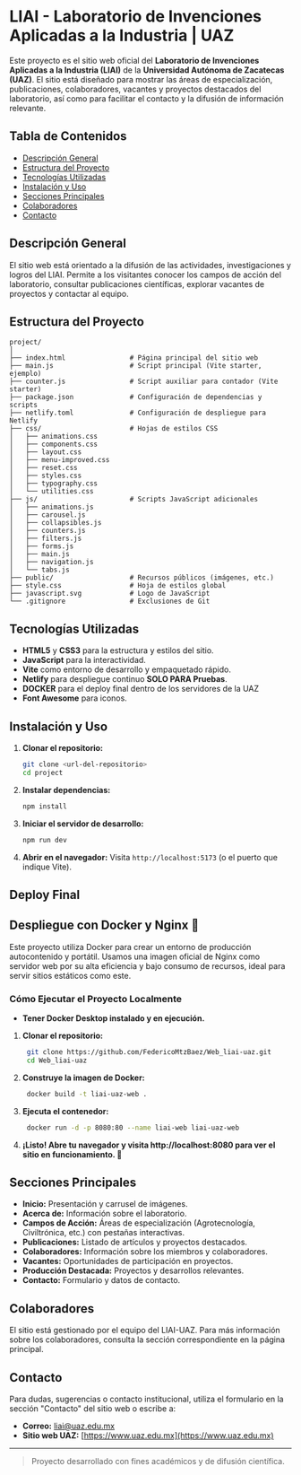 # LIAI - Laboratorio de Invenciones Aplicadas a la Industria | UAZ

Este proyecto es el sitio web oficial del **Laboratorio de Invenciones Aplicadas a la Industria (LIAI)** de la **Universidad Autónoma de Zacatecas (UAZ)**. El sitio está diseñado para mostrar las áreas de especialización, publicaciones, colaboradores, vacantes y proyectos destacados del laboratorio, así como para facilitar el contacto y la difusión de información relevante.

## Tabla de Contenidos
- [Descripción General](#descripción-general)
- [Estructura del Proyecto](#estructura-del-proyecto)
- [Tecnologías Utilizadas](#tecnologías-utilizadas)
- [Instalación y Uso](#instalación-y-uso)
- [Secciones Principales](#secciones-principales)
- [Colaboradores](#colaboradores)
- [Contacto](#contacto)

## Descripción General
El sitio web está orientado a la difusión de las actividades, investigaciones y logros del LIAI. Permite a los visitantes conocer los campos de acción del laboratorio, consultar publicaciones científicas, explorar vacantes de proyectos y contactar al equipo.

## Estructura del Proyecto
```
project/
│
├── index.html                # Página principal del sitio web
├── main.js                   # Script principal (Vite starter, ejemplo)
├── counter.js                # Script auxiliar para contador (Vite starter)
├── package.json              # Configuración de dependencias y scripts
├── netlify.toml              # Configuración de despliegue para Netlify
├── css/                      # Hojas de estilos CSS
│   ├── animations.css
│   ├── components.css
│   ├── layout.css
│   ├── menu-improved.css
│   ├── reset.css
│   ├── styles.css
│   ├── typography.css
│   └── utilities.css
├── js/                       # Scripts JavaScript adicionales
│   ├── animations.js
│   ├── carousel.js
│   ├── collapsibles.js
│   ├── counters.js
│   ├── filters.js
│   ├── forms.js
│   ├── main.js
│   ├── navigation.js
│   └── tabs.js
├── public/                   # Recursos públicos (imágenes, etc.)
├── style.css                 # Hoja de estilos global
├── javascript.svg            # Logo de JavaScript
└── .gitignore                # Exclusiones de Git
```

## Tecnologías Utilizadas
- **HTML5** y **CSS3** para la estructura y estilos del sitio.
- **JavaScript** para la interactividad.
- **Vite** como entorno de desarrollo y empaquetado rápido.
- **Netlify** para despliegue continuo **SOLO PARA Pruebas**.
- **DOCKER** para el deploy final dentro de los servidores de la UAZ
- **Font Awesome** para iconos.

## Instalación y Uso
1. **Clonar el repositorio:**
   ```bash
   git clone <url-del-repositorio>
   cd project
   ```
2. **Instalar dependencias:**
   ```bash
   npm install
   ```
3. **Iniciar el servidor de desarrollo:**
   ```bash
   npm run dev
   ```
4. **Abrir en el navegador:**
   Visita `http://localhost:5173` (o el puerto que indique Vite).
## Deploy Final
## Despliegue con Docker y Nginx 🐳

Este proyecto utiliza Docker para crear un entorno de producción autocontenido y portátil. Usamos una imagen oficial de Nginx como servidor web por su alta eficiencia y bajo consumo de recursos, ideal para servir sitios estáticos como este.

### Cómo Ejecutar el Proyecto Localmente

- **Tener Docker Desktop instalado y en ejecución.**
1. **Clonar el repositorio:**
   ```bash
    git clone https://github.com/FedericoMtzBaez/Web_liai-uaz.git
    cd Web_liai-uaz
   ```
2. **Construye la imagen de Docker:**
   ```bash
    docker build -t liai-uaz-web .
   ```
3. **Ejecuta el contenedor:**   
   ```bash
    docker run -d -p 8080:80 --name liai-web liai-uaz-web
   ```
4. **¡Listo! Abre tu navegador y visita http://localhost:8080 para ver el sitio en funcionamiento. 🎉**    
## Secciones Principales
- **Inicio:** Presentación y carrusel de imágenes.
- **Acerca de:** Información sobre el laboratorio.
- **Campos de Acción:** Áreas de especialización (Agrotecnología, Civiltrónica, etc.) con pestañas interactivas.
- **Publicaciones:** Listado de artículos y proyectos destacados.
- **Colaboradores:** Información sobre los miembros y colaboradores.
- **Vacantes:** Oportunidades de participación en proyectos.
- **Producción Destacada:** Proyectos y desarrollos relevantes.
- **Contacto:** Formulario y datos de contacto.

## Colaboradores
El sitio está gestionado por el equipo del LIAI-UAZ. Para más información sobre los colaboradores, consulta la sección correspondiente en la página principal.

## Contacto
Para dudas, sugerencias o contacto institucional, utiliza el formulario en la sección "Contacto" del sitio web o escribe a:

- **Correo:** liai@uaz.edu.mx
- **Sitio web UAZ:** [https://www.uaz.edu.mx](https://www.uaz.edu.mx)

---

> Proyecto desarrollado con fines académicos y de difusión científica.
